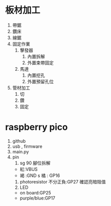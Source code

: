 # 板材加工
1. 帶鋸
2. 鑽床
3. 線鋸
4. 固定作業
    1. 擊發器
        1. 內置拆解
        2. 外置束帶固定
    3. 馬達
        1. 內置挖孔
        2. 外置預留孔位
1. 管材加工
    1. 切
    2. 鑽
    3. 固定

# raspberry pico
1. github
1. usb , firmware
1. main.py
1. pin
    1. sg 90
    腳位拆解
    + 紅:VBUS
    - 褐 :GND
    s 橘 : GP16
    1. photoresistor
    不分正負:GP27
    確認亮暗阻值
    1. LED
    + on board:GP25
    + purple/blue:GP17